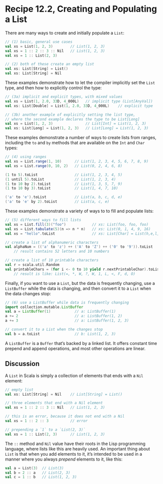 # Recipe 12.2, Creating and Populating a List


There are many ways to create and initially populate a `List`:

```scala
// (1) basic, general use cases
val xs = List(1, 2, 3)        // List(1, 2, 3)
val xs = 1 :: 2 :: 3 :: Nil   // List(1, 2, 3)
val xs = 1 :: List(2, 3)

// (2) both of these create an empty list
val xs: List[String] = List()
val xs: List[String] = Nil
```

These examples demonstrate how to let the compiler implicitly set the `List` type, and then how to explicitly control the type:

```scala
// (3a) implicit and explicit types, with mixed values
val xs = List(1, 2.0, 33D, 4_000L)   // implicit type (List[AnyVal])
val xs: List[Double] = List(1, 2.0, 33D, 4_000L)    // explicit type

// (3b) another example of explicitly setting the list type,
// where the second example declares the type to be List[Long]
val xs = List(1, 2, 3)               // List[Int] = List(1, 2, 3)
val xs: List[Long] = List(1, 2, 3)   // List[Long] = List(1, 2, 3)
```

These examples demonstrate a number of ways to create lists from ranges, including the `to` and `by` methods that are available on the `Int` and `Char` types:

```scala
// (4) using ranges
val xs = List.range(1, 10)      // List(1, 2, 3, 4, 5, 6, 7, 8, 9)
val xs = List.range(0, 10, 2)   // List(0, 2, 4, 6, 8)

(1 to 5).toList                 // List(1, 2, 3, 4, 5)
(1 until 5).toList              // List(1, 2, 3, 4)
(1 to 10 by 2).toList           // List(1, 3, 5, 7, 9)
(1 to 10 by 3).toList           // List(1, 4, 7, 10)

('a' to 'e').toList             // List(a, b, c, d, e)
('a' to 'e' by 2).toList        // List(a, c, e)
```

These examples demonstrate a variety of ways to to fill and populate lists:

```scala
// (5) different ways to fill lists
val xs = List.fill(3)("foo")            // xs: List(foo, foo, foo)
val xs = List.tabulate(5)(n => n * n)   // xs: List(0, 1, 4, 9, 16)
val xs = "hello".toList                 // xs: List[Char] = List(h,e,l,l,o)

// create a list of alphanumeric characters
val alphaNum = (('a' to 'z') ++ ('A' to 'Z') ++ ('0' to '9')).toList
    // result contains 52 letters and 10 numbers

// create a list of 10 printable characters
val r = scala.util.Random
val printableChars = (for i <- 0 to 10 yield r.nextPrintableChar).toList
    // result is like: List(=, *, W, ?, W, 1, L, <, F, d, O)
```

Finally, if you want to use a `List`, but the data is frequently changing, use a `ListBuffer` while the data is changing, and then convert it to a `List` when the data changes stop:

```scala
// (6) use a ListBuffer while data is frequently changing
import collection.mutable.ListBuffer
val a = ListBuffer(1)           // a: ListBuffer(1)
a += 2                          // a: ListBuffer(1, 2)
a += 3                          // a: ListBuffer(1, 2, 3)

// convert it to a List when the changes stop
val b = a.toList                // b: List(1, 2, 3)
```

A `ListBuffer` is a `Buffer` that’s backed by a linked list. It offers constant time prepend and append operations, and most other operations are linear.



## Discussion

A `List` in Scala is simply a collection of elements that ends with a `Nil` element:

```scala
// empty list
val xs: List[String] = Nil    // List[String] = List()

// three elements that end with a Nil element
val xs = 1 :: 2 :: 3 :: Nil   // List(1, 2, 3)

// this is an error, because it does not end with a Nil
val xs = 1 :: 2 :: 3          // error

// prepending a `1` to a `List(2, 3)`
val xs = 1 :: List(2, 3)      // List(1, 2, 3)
```

The `::` method and `Nil` value have their roots in the Lisp programming language, where lists like this are heavily used. An important thing about `List` is that when you add elements to it, it’s intended to be used in a manner where you always _prepend_ elements to it, like this:

```scala
val a = List(3)  // List(3)
val b = 2 :: a   // List(2, 3)
val c = 1 :: b   // List(1, 2, 3)
```





